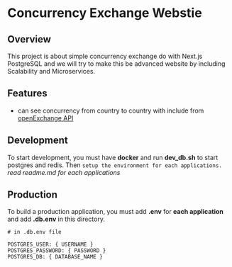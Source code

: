 # Concurrency Exchange Webstie

## Overview

This project is about simple concurrency exchange do with Next.js PostgreSQL and we will try to make this be advanced website by including Scalability and Microservices.

## Features

- can see concurrency from country to country with include from [openExchange API](https://openexchangerates.org/)

## Development

To start development, you must have **docker** and run **dev_db.sh** to start postgres and redis. Then `setup the environment for each applications.` _read readme.md for each applications_

## Production

To build a production application, you must add **.env** for **each application** and add **.db.env** in this directory.

```
# in .db.env file

POSTGRES_USER: { USERNAME }
POSTGRES_PASSWORD: { PASSWORD }
POSTGRES_DB: { DATABASE_NAME }
```
